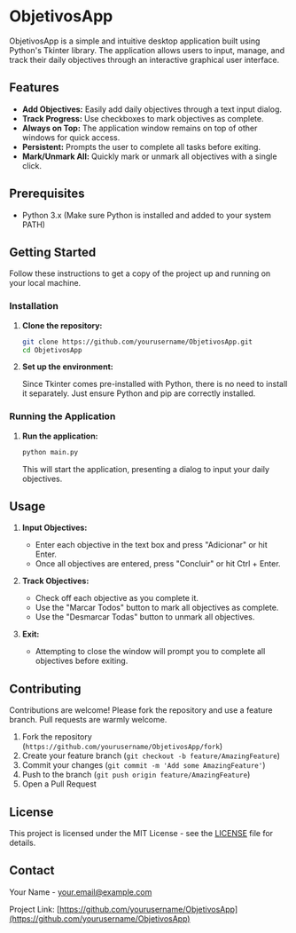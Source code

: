 # ObjetivosApp

ObjetivosApp is a simple and intuitive desktop application built using Python's Tkinter library. The application allows users to input, manage, and track their daily objectives through an interactive graphical user interface.

## Features

- **Add Objectives:** Easily add daily objectives through a text input dialog.
- **Track Progress:** Use checkboxes to mark objectives as complete.
- **Always on Top:** The application window remains on top of other windows for quick access.
- **Persistent:** Prompts the user to complete all tasks before exiting.
- **Mark/Unmark All:** Quickly mark or unmark all objectives with a single click.

## Prerequisites

- Python 3.x (Make sure Python is installed and added to your system PATH)

## Getting Started

Follow these instructions to get a copy of the project up and running on your local machine.

### Installation

1. **Clone the repository:**

    ```bash
    git clone https://github.com/yourusername/ObjetivosApp.git
    cd ObjetivosApp
    ```

2. **Set up the environment:**

    Since Tkinter comes pre-installed with Python, there is no need to install it separately. Just ensure Python and pip are correctly installed.

### Running the Application

1. **Run the application:**

    ```bash
    python main.py
    ```

    This will start the application, presenting a dialog to input your daily objectives.

## Usage

1. **Input Objectives:**
   - Enter each objective in the text box and press "Adicionar" or hit Enter.
   - Once all objectives are entered, press "Concluir" or hit Ctrl + Enter.

2. **Track Objectives:**
   - Check off each objective as you complete it.
   - Use the "Marcar Todos" button to mark all objectives as complete.
   - Use the "Desmarcar Todas" button to unmark all objectives.

3. **Exit:**
   - Attempting to close the window will prompt you to complete all objectives before exiting.

## Contributing

Contributions are welcome! Please fork the repository and use a feature branch. Pull requests are warmly welcome.

1. Fork the repository (`https://github.com/yourusername/ObjetivosApp/fork`)
2. Create your feature branch (`git checkout -b feature/AmazingFeature`)
3. Commit your changes (`git commit -m 'Add some AmazingFeature'`)
4. Push to the branch (`git push origin feature/AmazingFeature`)
5. Open a Pull Request

## License

This project is licensed under the MIT License - see the [LICENSE](LICENSE) file for details.

## Contact

Your Name - [your.email@example.com](mailto:your.email@example.com)

Project Link: [https://github.com/yourusername/ObjetivosApp](https://github.com/yourusername/ObjetivosApp)
